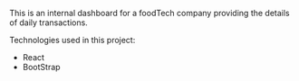 This is an internal dashboard for a foodTech company providing the details of daily transactions.

Technologies used in this project:

- React
- BootStrap